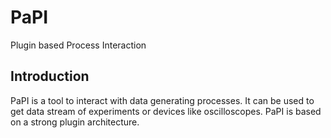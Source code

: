 PaPI
==================

Plugin based Process Interaction

Introduction
------
PaPI is a tool to interact with data generating processes. It can be used to get data stream of experiments or devices
like oscilloscopes.
PaPI is based on a strong plugin architecture.
